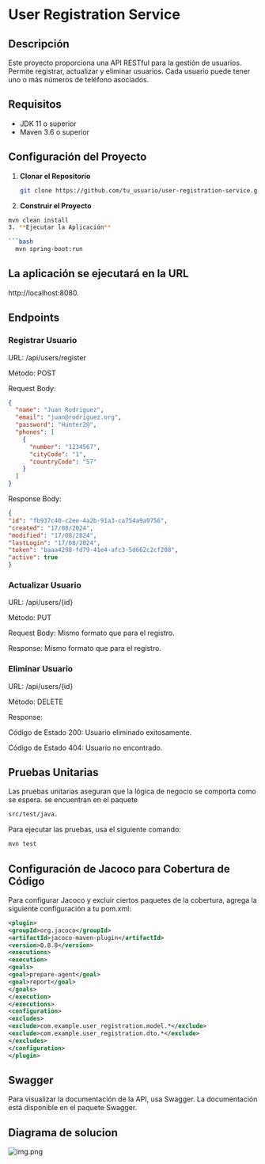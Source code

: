 # User Registration Service

## Descripción

Este proyecto proporciona una API RESTful para la gestión de usuarios. Permite registrar, actualizar y eliminar usuarios. Cada usuario puede tener uno o más números de teléfono asociados.

## Requisitos

- JDK 11 o superior
- Maven 3.6 o superior

## Configuración del Proyecto

1. **Clonar el Repositorio**

   ```bash
   git clone https://github.com/tu_usuario/user-registration-service.git
2.  **Construir el Proyecto**

   ```bash
   mvn clean install
3. **Ejecutar la Aplicación**

  ```bash
     mvn spring-boot:run
  ```

## La aplicación se ejecutará en la URL
http://localhost:8080.

## Endpoints
### Registrar Usuario

URL: /api/users/register

Método: POST

Request Body:

```json
{
  "name": "Juan Rodriguez",
  "email": "juan@rodriguez.org",
  "password": "Hunter2@",
  "phones": [
    {
      "number": "1234567",
      "cityCode": "1",
      "countryCode": "57"
    }
  ]
}
```
Response Body:

```json
{
"id": "fb937c40-c2ee-4a2b-91a3-ca754a9a9756",
"created": "17/08/2024",
"modified": "17/08/2024",
"lastLogin": "17/08/2024",
"token": "baaa4298-fd79-41e4-afc3-5d662c2cf208",
"active": true
}
````

### Actualizar Usuario
URL: /api/users/{id}

Método: PUT

Request Body: Mismo formato que para el registro.

Response: Mismo formato que para el registro.

### Eliminar Usuario

URL: /api/users/{id}

Método: DELETE

Response:

Código de Estado 200: Usuario eliminado exitosamente.

Código de Estado 404: Usuario no encontrado.

## Pruebas Unitarias
Las pruebas unitarias aseguran que la lógica de negocio se comporta como se espera. se encuentran en el paquete 
````bash
src/test/java.
````
Para ejecutar las pruebas, usa el siguiente comando:
````bash
mvn test
````

## Configuración de Jacoco para Cobertura de Código
Para configurar Jacoco y excluir ciertos paquetes de la cobertura, agrega la siguiente configuración a tu pom.xml:

````xml
<plugin>
<groupId>org.jacoco</groupId>
<artifactId>jacoco-maven-plugin</artifactId>
<version>0.8.8</version>
<executions>
<execution>
<goals>
<goal>prepare-agent</goal>
<goal>report</goal>
</goals>
</execution>
</executions>
<configuration>
<excludes>
<exclude>com.example.user_registration.model.*</exclude>
<exclude>com.example.user_registration.dto.*</exclude>
</excludes>
</configuration>
</plugin>
````
## Swagger
Para visualizar la documentación de la API, usa Swagger. 
La documentación está disponible en el paquete Swagger.

## Diagrama de solucion
![img.png](img.png)